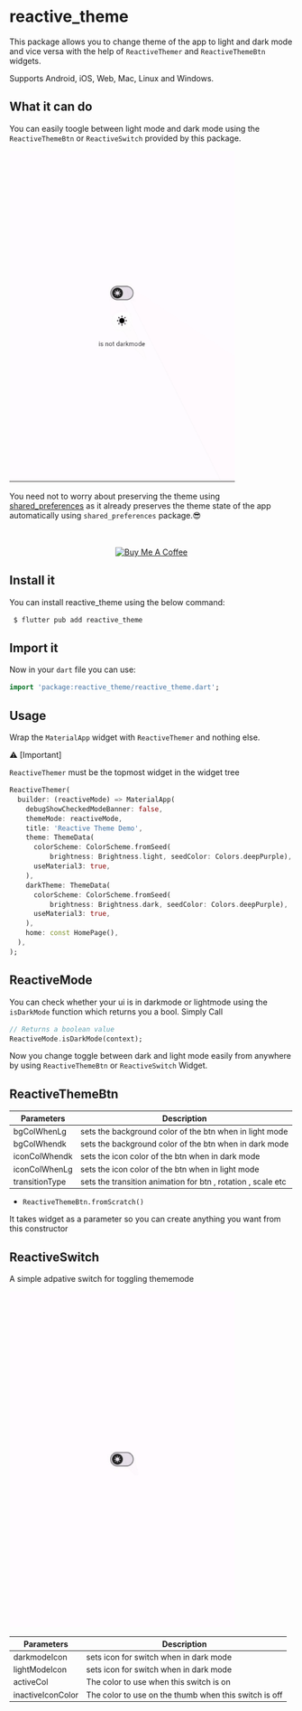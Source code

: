 # reactive_theme

This package allows you to change theme of the app to light and dark mode and vice versa
with the help of `ReactiveThemer` and `ReactiveThemeBtn` widgets.

Supports Android, iOS, Web, Mac, Linux and Windows.

## What it can do

You can easily toogle between light mode and dark mode using the `ReactiveThemeBtn` or `ReactiveSwitch` provided by
this package.

<img src="https://github.com/dev-o-los/reactive_theme/raw/main/gifs/reactive_theme_example.gif" width=400>

You need not to worry about preserving the theme using [shared_preferences](https://pub.dev/packages/shared_preferences) as it already preserves the theme state of the app automatically using `shared_preferences` package.😎

 <p align="center">
  <br />
  <br />
<a href="https://www.buymeacoffee.com/k.utkarsh" target="_blank"><img src="https://cdn.buymeacoffee.com/buttons/v2/default-yellow.png" alt="Buy Me A Coffee" style="height: 60px !important;width: 217px !important;" ></a>
</p>

## Install it

You can install reactive_theme using the below command:

```css
 $ flutter pub add reactive_theme
```

## Import it

Now in your `dart` file you can use:

```dart
import 'package:reactive_theme/reactive_theme.dart';
```

## Usage

Wrap the `MaterialApp` widget with `ReactiveThemer` and nothing else.

⚠️ [Important]

`ReactiveThemer` must be the topmost widget in the widget tree

```dart
ReactiveThemer(
  builder: (reactiveMode) => MaterialApp(
    debugShowCheckedModeBanner: false,
    themeMode: reactiveMode,
    title: 'Reactive Theme Demo',
    theme: ThemeData(
      colorScheme: ColorScheme.fromSeed(
          brightness: Brightness.light, seedColor: Colors.deepPurple),
      useMaterial3: true,
    ),
    darkTheme: ThemeData(
      colorScheme: ColorScheme.fromSeed(
          brightness: Brightness.dark, seedColor: Colors.deepPurple),
      useMaterial3: true,
    ),
    home: const HomePage(),
  ),
);
```

## ReactiveMode

You can check whether your ui is in darkmode or lightmode using the `isDarkMode` function which returns you a bool.
Simply Call

```dart
// Returns a boolean value
ReactiveMode.isDarkMode(context);
```

Now you change toggle between dark and light mode easily from anywhere by using
`ReactiveThemeBtn` or `ReactiveSwitch` Widget.

## ReactiveThemeBtn

| Parameters     | Description                                                  |
| -------------- | ------------------------------------------------------------ |
| bgColWhenLg    | sets the background color of the btn when in light mode      |
| bgColWhendk    | sets the background color of the btn when in dark mode       |
| iconColWhendk  | sets the icon color of the btn when in dark mode             |
| iconColWhenLg  | sets the icon color of the btn when in light mode            |
| transitionType | sets the transition animation for btn , rotation , scale etc |

- `ReactiveThemeBtn.fromScratch()`

It takes widget as a parameter so you can create anything you want from this constructor

## ReactiveSwitch

A simple adpative switch for toggling thememode

<img src="https://github.com/dev-o-los/reactive_theme/raw/pre-release/gifs/reactive_switch_example.gif" width=400>

| Parameters        | Description                                           |
| ----------------- | ----------------------------------------------------- |
| darkmodeIcon      | sets icon for switch when in dark mode                |
| lightModeIcon     | sets icon for switch when in dark mode                |
| activeCol         | The color to use when this switch is on               |
| inactiveIconColor | The color to use on the thumb when this switch is off |
